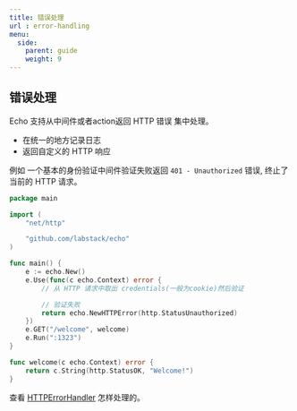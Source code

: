 ```yaml
---
title: 错误处理
url : error-handling
menu:
  side:
    parent: guide
    weight: 9
---
```


## 错误处理

Echo 支持从中间件或者action返回 HTTP 错误 集中处理。

- 在统一的地方记录日志
- 返回自定义的 HTTP 响应

例如 一个基本的身份验证中间件验证失败返回 
`401 - Unauthorized` 错误, 终止了当前的 HTTP 请求。

```go
package main

import (
	"net/http"

	"github.com/labstack/echo"
)

func main() {
	e := echo.New()
	e.Use(func(c echo.Context) error {
		// 从 HTTP 请求中取出 credentials(一般为cookie)然后验证

		// 验证失败
		return echo.NewHTTPError(http.StatusUnauthorized)
	})
	e.GET("/welcome", welcome)
	e.Run(":1323")
}

func welcome(c echo.Context) error {
	return c.String(http.StatusOK, "Welcome!")
}
```

查看 [HTTPErrorHandler](/guide/customization#http-error-handler) 怎样处理的。
